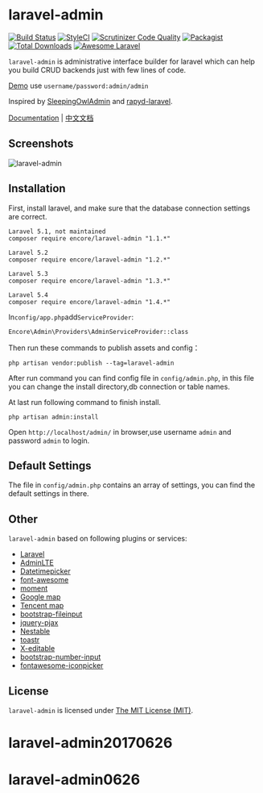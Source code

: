 laravel-admin
=====

[![Build Status](https://travis-ci.org/z-song/laravel-admin.svg?branch=master)](https://travis-ci.org/z-song/laravel-admin)
[![StyleCI](https://styleci.io/repos/48796179/shield)](https://styleci.io/repos/48796179)
[![Scrutinizer Code Quality](https://scrutinizer-ci.com/g/z-song/laravel-admin/badges/quality-score.png?b=master)](https://scrutinizer-ci.com/g/z-song/laravel-admin/?branch=master)
[![Packagist](https://img.shields.io/packagist/l/encore/laravel-admin.svg?maxAge=2592000)](https://packagist.org/packages/encore/laravel-admin)
[![Total Downloads](https://img.shields.io/packagist/dt/encore/laravel-admin.svg?style=flat-square)](https://packagist.org/packages/encore/laravel-admin)
[![Awesome Laravel](https://img.shields.io/badge/Awesome-Laravel-brightgreen.svg)](https://github.com/z-song/laravel-admin)

`laravel-admin` is administrative interface builder for laravel which can help you build CRUD backends just with few lines of code.

[Demo](http://120.26.143.106/admin) use `username/password:admin/admin`

Inspired by [SleepingOwlAdmin](https://github.com/sleeping-owl/admin) and [rapyd-laravel](https://github.com/zofe/rapyd-laravel).

[Documentation](http://z-song.github.io/laravel-admin/) | [中文文档](http://z-song.github.io/laravel-admin/#/zh/)

Screenshots
------------

![laravel-admin](https://cloud.githubusercontent.com/assets/1479100/19625297/3b3deb64-9947-11e6-807c-cffa999004be.jpg)

Installation
------------

First, install laravel, and make sure that the database connection settings are correct.

```
Laravel 5.1, not maintained
composer require encore/laravel-admin "1.1.*"

Laravel 5.2
composer require encore/laravel-admin "1.2.*"

Laravel 5.3
composer require encore/laravel-admin "1.3.*"

Laravel 5.4
composer require encore/laravel-admin "1.4.*"

```

In`config/app.php`add`ServiceProvider`:

```
Encore\Admin\Providers\AdminServiceProvider::class
```

Then run these commands to publish assets and config：

```
php artisan vendor:publish --tag=laravel-admin
```
After run command you can find config file in `config/admin.php`, in this file you can change the install directory,db connection or table names.

At last run following command to finish install. 
```
php artisan admin:install
```

Open `http://localhost/admin/` in browser,use username `admin` and password `admin` to login.

Default Settings
------------
The file in `config/admin.php` contains an array of settings, you can find the default settings in there.


Other
------------
`laravel-admin` based on following plugins or services:

+ [Laravel](https://laravel.com/)
+ [AdminLTE](https://almsaeedstudio.com/)
+ [Datetimepicker](http://eonasdan.github.io/bootstrap-datetimepicker/)
+ [font-awesome](http://fontawesome.io)
+ [moment](http://momentjs.com/)
+ [Google map](https://www.google.com/maps)
+ [Tencent map](http://lbs.qq.com/)
+ [bootstrap-fileinput](https://github.com/kartik-v/bootstrap-fileinput)
+ [jquery-pjax](https://github.com/defunkt/jquery-pjax)
+ [Nestable](http://dbushell.github.io/Nestable/)
+ [toastr](http://codeseven.github.io/toastr/)
+ [X-editable](http://github.com/vitalets/x-editable)
+ [bootstrap-number-input](https://github.com/wpic/bootstrap-number-input)
+ [fontawesome-iconpicker](https://github.com/itsjavi/fontawesome-iconpicker)

License
------------
`laravel-admin` is licensed under [The MIT License (MIT)](LICENSE).
# laravel-admin20170626
# laravel-admin0626
